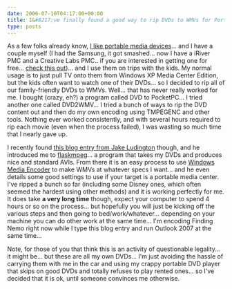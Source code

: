 ```yaml
---
date: 2006-07-10T04:17:00+00:00
title: I&#8217;ve finally found a good way to rip DVDs to WMVs for Portable Media Center&#8230; thanks to Jake Ludington&#8230;
type: posts
---
```

As a few folks already know, [I like portable media devices](http://on10.net/Blogs/TheShow/1246/)... and I have a couple myself (I had the Samsung, it got smashed... now I have a iRiver PMC and a Creative Labs PMC.. if you are interested in getting one for free... [check this out](http://www.pvps4free.com/default.aspx?r=160508))... and I use them on trips with the kids. My normal usage is to just pull TV onto them from Windows XP Media Center Edition, but the kids often want to watch one of their DVDs... so I decided to rip all of our family-friendly DVDs to WMVs. Well... that has never really worked for me. I bought (crazy, eh?) a program called DVD to PocketPC... I tried another one called DVD2WMV... I tried a bunch of ways to rip the DVD content out and then do my own encoding using TMPEGENC and other tools. Nothing ever worked consistently, and with several hours required to rip each movie (even when the process failed), I was wasting so much time that I nearly gave up.

I recently found [this blog entry from Jake Ludington](http://www.jakeludington.com/archives/000386.html) though, and he introduced me to [flaskmpeg](http://www.flaskmpeg.net/)... a program that takes my DVDs and produces nice and standard AVIs. From there it is an easy process to use [Windows Media Encoder](http://www.microsoft.com/windows/windowsmedia/9series/encoder/) to make WMVs at whatever specs I want... and he even details some good settings to use if your target is a portable media center. I've ripped a bunch so far (including some Disney ones, which often seemed the hardest using other methods) and it is working perfectly for me. It does take **a very long time** though, expect your computer to spend 4 hours or so on the process... but hopefully you will just be kicking off the various steps and then going to bed/work/whatever... depending on your machine you can do other work at the same time... I'm encoding Finding Nemo right now while I type this blog entry and run Outlook 2007 at the same time...

Note, for those of you that think this is an activity of questionable legality... it might be... but these are all my own DVDs... I'm just avoiding the hassle of carrying them with me in the car and using my crappy portable DVD player that skips on good DVDs and totally refuses to play rented ones... so I've decided that it is ok, until someone convinces me otherwise.
